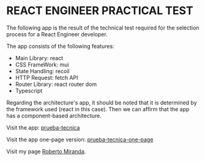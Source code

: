 # REACT ENGINEER PRACTICAL TEST

The following app is the result of the technical test required for the selection process for a React Engineer developer.

The app consists of the following features:

- Main Library: react
- CSS FrameWork: mui
- State Handling: recoil
- HTTP Request: fetch API
- Router Library: react router dom
- Typescript

Regarding the architecture's app, it should be noted that it is determined by the framework used (react in this case). Then we can affirm that the app has a component-based architecture.

Visit the app: [prueba-tecnica](https://yganaste.onrender.com/)

Visit the app one-page version: [prueba-tecnica-one-page](https://yganaste-1p.onrender.com/)

Visit my page [Roberto Miranda](https://portfolio-delta-lyart.vercel.app/).
